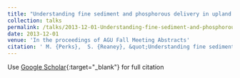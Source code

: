 ```yaml
---
title: "Understanding fine sediment and phosphorous delivery in upland catchments"
collection: talks
permalink: /talks/2013-12-01-Understanding-fine-sediment-and-phosphorous-delivery-in-upland-catchments
date: 2013-12-01
venue: 'In the proceedings of AGU Fall Meeting Abstracts'
citation: ' M. {Perks},  S. {Reaney}, &quot;Understanding fine sediment and phosphorous delivery in upland catchments.&quot; In the proceedings of AGU Fall Meeting Abstracts, 2013.'
---
```

Use [Google Scholar](https://scholar.google.com/scholar?q=Understanding+fine+sediment+and+phosphorous+delivery+in+upland+catchments){:target="_blank"} for full citation